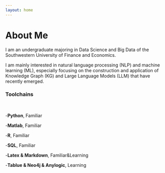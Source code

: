 ```yaml
---
layout: home
---
```

# About Me

I am an undergraduate majoring in Data Science and Big Data of the Southwestern University of Finance and Economics.

I am mainly interested in natural language processing (NLP) and machine learning (ML), especially focusing on the construction and application of Knowledge Graph (KG) and Large Language Models (LLM) that have recently emerged.

### Toolchains

 <br/>
 
-**Python**, Familiar

-**Matlab**, Familiar

-**R**, Familiar

-**SQL**, Familiar

-**Latex & Markdown**, Familiar&Learning

-**Tablue & Neo4j & Anylogic**, Learning

